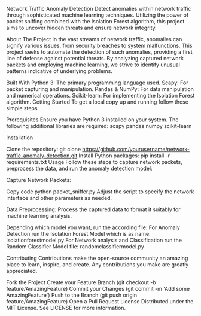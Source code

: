 Network Traffic Anomaly Detection
Detect anomalies within network traffic through sophisticated machine learning techniques. Utilizing the power of packet sniffing combined with the Isolation Forest algorithm, this project aims to uncover hidden threats and ensure network integrity.

About The Project
In the vast streams of network traffic, anomalies can signify various issues, from security breaches to system malfunctions. This project seeks to automate the detection of such anomalies, providing a first line of defense against potential threats. By analyzing captured network packets and employing machine learning, we strive to identify unusual patterns indicative of underlying problems.

Built With
Python 3: The primary programming language used.
Scapy: For packet capturing and manipulation.
Pandas & NumPy: For data manipulation and numerical operations.
Scikit-learn: For implementing the Isolation Forest algorithm.
Getting Started
To get a local copy up and running follow these simple steps.

Prerequisites
Ensure you have Python 3 installed on your system. The following additional libraries are required:
scapy
pandas
numpy
scikit-learn

Installation

Clone the repository:
git clone https://github.com/yourusername/network-traffic-anomaly-detection.git
Install Python packages:
pip install -r requirements.txt
Usage
Follow these steps to capture network packets, preprocess the data, and run the anomaly detection model:

Capture Network Packets:


Copy code
python packet_sniffer.py
Adjust the script to specify the network interface and other parameters as needed.

Data Preprocessing:
Process the captured data to format it suitably for machine learning analysis.

Depending which model you want, run the according file:
For Anomaly Detection run the Isolation Forest Model which is as name: isolationforestmodel.py
For Network analysis and Classification run the Random Classifier Model file: randomclassifiermodel.py


Contributing
Contributions make the open-source community an amazing place to learn, inspire, and create. Any contributions you make are greatly appreciated.

Fork the Project
Create your Feature Branch (git checkout -b feature/AmazingFeature)
Commit your Changes (git commit -m 'Add some AmazingFeature')
Push to the Branch (git push origin feature/AmazingFeature)
Open a Pull Request
License
Distributed under the MIT License. See LICENSE for more information.

